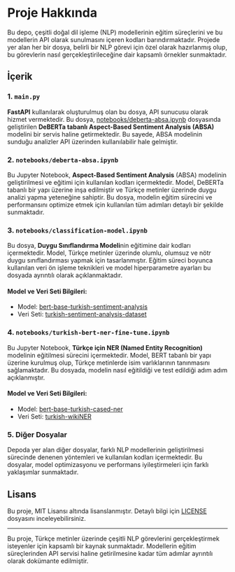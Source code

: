 # Proje Hakkında

Bu depo, çeşitli doğal dil işleme (NLP) modellerinin eğitim süreçlerini ve bu modellerin API olarak sunulmasını içeren kodları barındırmaktadır. Projede yer alan her bir dosya, belirli bir NLP görevi için özel olarak hazırlanmış olup, bu görevlerin nasıl gerçekleştirileceğine dair kapsamlı örnekler sunmaktadır.

## İçerik

### 1. `main.py`
**FastAPI** kullanılarak oluşturulmuş olan bu dosya, API sunucusu olarak hizmet vermektedir. Bu dosya, [notebooks/deberta-absa.ipynb](notebooks/deberta-absa.ipynb) dosyasında geliştirilen **DeBERTa tabanlı Aspect-Based Sentiment Analysis (ABSA)** modelini bir servis haline getirmektedir. Bu sayede, ABSA modelinin sunduğu analizler API üzerinden kullanılabilir hale gelmiştir.

### 2. `notebooks/deberta-absa.ipynb`
Bu Jupyter Notebook, **Aspect-Based Sentiment Analysis** (ABSA) modelinin geliştirilmesi ve eğitimi için kullanılan kodları içermektedir. Model, DeBERTa tabanlı bir yapı üzerine inşa edilmiştir ve Türkçe metinler üzerinde duygu analizi yapma yeteneğine sahiptir. Bu dosya, modelin eğitim sürecini ve performansını optimize etmek için kullanılan tüm adımları detaylı bir şekilde sunmaktadır.

### 3. `notebooks/classification-model.ipynb`
Bu dosya, **Duygu Sınıflandırma Modeli**nin eğitimine dair kodları içermektedir. Model, Türkçe metinler üzerinde olumlu, olumsuz ve nötr duygu sınıflandırması yapmak için tasarlanmıştır. Eğitim süreci boyunca kullanılan veri ön işleme teknikleri ve model hiperparametre ayarları bu dosyada ayrıntılı olarak açıklanmaktadır.

#### **Model ve Veri Seti Bilgileri:**
- Model: [bert-base-turkish-sentiment-analysis](https://huggingface.co/moarslan/bert-base-turkish-sentiment-analysis)
- Veri Seti: [turkish-sentiment-analysis-dataset](https://huggingface.co/datasets/winvoker/turkish-sentiment-analysis-dataset)

### 4. `notebooks/turkish-bert-ner-fine-tune.ipynb`
Bu Jupyter Notebook, **Türkçe için NER (Named Entity Recognition)** modelinin eğitilmesi sürecini içermektedir. Model, BERT tabanlı bir yapı üzerine kurulmuş olup, Türkçe metinlerde isim varlıklarının tanınmasını sağlamaktadır. Bu dosyada, modelin nasıl eğitildiği ve test edildiği adım adım açıklanmıştır.

#### **Model ve Veri Seti Bilgileri:**
- Model: [bert-base-turkish-cased-ner](https://huggingface.co/moarslan/bert-base-turkish-cased-ner)
- Veri Seti: [turkish-wikiNER](https://huggingface.co/datasets/turkish-nlp-suite/turkish-wikiNER)

### 5. Diğer Dosyalar
Depoda yer alan diğer dosyalar, farklı NLP modellerinin geliştirilmesi sürecinde denenen yöntemleri ve kullanılan kodları içermektedir. Bu dosyalar, model optimizasyonu ve performans iyileştirmeleri için farklı yaklaşımlar sunmaktadır.

## Lisans

Bu proje, MIT Lisansı altında lisanslanmıştır. Detaylı bilgi için [LICENSE](LICENSE) dosyasını inceleyebilirsiniz.

---

Bu proje, Türkçe metinler üzerinde çeşitli NLP görevlerini gerçekleştirmek isteyenler için kapsamlı bir kaynak sunmaktadır. Modellerin eğitim süreçlerinden API servisi haline getirilmesine kadar tüm adımlar ayrıntılı olarak dokümante edilmiştir.
